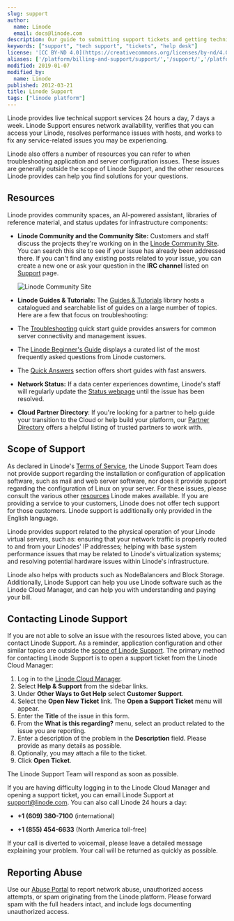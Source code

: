 ```yaml
---
slug: support
author:
  name: Linode
  email: docs@linode.com
description: Our guide to submitting support tickets and getting technical support.
keywords: ["support", "tech support", "tickets", "help desk"]
license: '[CC BY-ND 4.0](https://creativecommons.org/licenses/by-nd/4.0)'
aliases: ['/platform/billing-and-support/support/','/support/','/platform/support/','/platform/billing-and-support/support-classic-manager/','/platform/billing-and-support/support-new-manager/']
modified: 2019-01-07
modified_by:
  name: Linode
published: 2012-03-21
title: Linode Support
tags: ["linode platform"]
---
```


Linode provides live technical support services 24 hours a day, 7 days a week. Linode Support ensures network availability, verifies that you can access your Linode, resolves performance issues with hosts, and works to fix any service-related issues you may be experiencing.

Linode also offers a number of resources you can refer to when troubleshooting application and server configuration issues. These issues are generally outside the scope of Linode Support, and the other resources Linode provides can help you find solutions for your questions.

## Resources

Linode provides community spaces, an AI-powered assistant, libraries of reference material, and status updates for infrastructure components:

-   **Linode Community and the Community Site:** Customers and staff discuss the projects they're working on in the [Linode Community Site](https://www.linode.com/community/questions/). You can search this site to see if your issue has already been addressed there. If you can't find any existing posts related to your issue, you can create a new one or ask your question in the **IRC channel** listed on [Support](https://www.linode.com/support/) page.

    ![Linode Community Site](community-site-header.png "Linode Community Site")

-   **Linode Guides & Tutorials:** The [Guides & Tutorials](/docs/) library hosts a catalogued and searchable list of guides on a large number of topics. Here are a few that focus on troubleshooting:

  - The [Troubleshooting](/docs/guides/troubleshooting-overview/) quick start guide provides answers for common server connectivity and management issues.

  - The [Linode Beginner's Guide](/docs/products/compute/compute-instances/faqs/) displays a curated list of the most frequently asked questions from Linode customers.

  - The [Quick Answers](/docs/quick-answers/) section offers short guides with fast answers.

-   **Network Status:** If a data center experiences downtime, Linode's staff will regularly update the [Status webpage](http://status.linode.com/) until the issue has been resolved.

-  **Cloud Partner Directory**: If you're looking for a partner to help guide your transition to the Cloud or help build your platform, our [Partner Directory](https://partner-directory.linode.com/s/) offers a helpful listing of trusted partners to work with.

## Scope of Support

As declared in Linode's [Terms of Service](https://www.linode.com/tos), the Linode Support Team does not provide support regarding the installation or configuration of application software, such as mail and web server software, nor does it provide support regarding the configuration of Linux on your server. For these issues, please consult the various other [resources](#resources) Linode makes available. If you are providing a service to your customers, Linode does not offer tech support for those customers. Linode support is additionally only provided in the English language.

Linode provides support related to the physical operation of your Linode virtual servers, such as: ensuring that your network traffic is properly routed to and from your Linodes' IP addresses; helping with base system performance issues that may be related to Linode's virtualization systems; and resolving potential hardware issues within Linode's infrastructure.

Linode also helps with products such as NodeBalancers and Block Storage. Additionally, Linode Support can help you use Linode software such as the Linode Cloud Manager, and can help you with understanding and paying your bill.


## Contacting Linode Support

If you are not able to solve an issue with the resources listed above, you can contact Linode Support. As a reminder, application configuration and other similar topics are outside the [scope of Linode Support](#scope-of-support). The primary method for contacting Linode Support is to open a support ticket from the Linode Cloud Manager:

1.  Log in to the [Linode Cloud Manager](https://cloud.linode.com).
1.  Select **Help & Support** from the sidebar links.
1.  Under **Other Ways to Get Help** select **Customer Support**.
1.  Select the **Open New Ticket** link. The **Open a Support Ticket** menu will appear.
1.  Enter the **Title** of the issue in this form.
1.  From the **What is this regarding?** menu, select an product related to the issue you are reporting.
1.  Enter a description of the problem in the **Description** field. Please provide as many details as possible.
1.  Optionally, you may attach a file to the ticket.
1.  Click **Open Ticket**.

The Linode Support Team will respond as soon as possible.

If you are having difficulty logging in to the Linode Cloud Manager and opening a support ticket, you can email Linode Support at <support@linode.com>. You can also call Linode 24 hours a day:

- **+1 (609) 380-7100** (international)

- **+1 (855) 454-6633** (North America toll-free)

If your call is diverted to voicemail, please leave a detailed message explaining your problem. Your call will be returned as quickly as possible.

## Reporting Abuse

Use our [Abuse Portal](https://www.linode.com/legal-abuse/) to report network abuse, unauthorized access attempts, or spam originating from the Linode platform. Please forward spam with the full headers intact, and include logs documenting unauthorized access.
